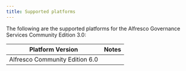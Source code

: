 ```yaml
---
title: Supported platforms
---
```


The following are the supported platforms for the Alfresco Governance Services Community Edition 3.0:

| Platform Version | Notes |
| ---------------- | ----- |
| Alfresco Community Edition 6.0 | |

